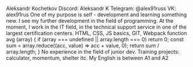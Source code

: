 Aleksandr Kochetkov
Discord: Aleksandr K
Telegram: @alex91russ
VK: alex91rus
One of my purpose is self - development and learning something new. I see my further development in the field of programming. At the moment, I work in the IT field, in the technical support service in one of the largest certification centers.
HTML, CSS, JS basics, GIT, Webpack
function avg (array) {
  if (array === undefined || array.length === 0) return 0;
  const sum = array.reduce((acc, value) => acc + value, 0);
  return sum / array.length;
}
No experience in the field of junior dev. Training projects: calculator, momentum, shelter itc.
My English is between A1 and A2